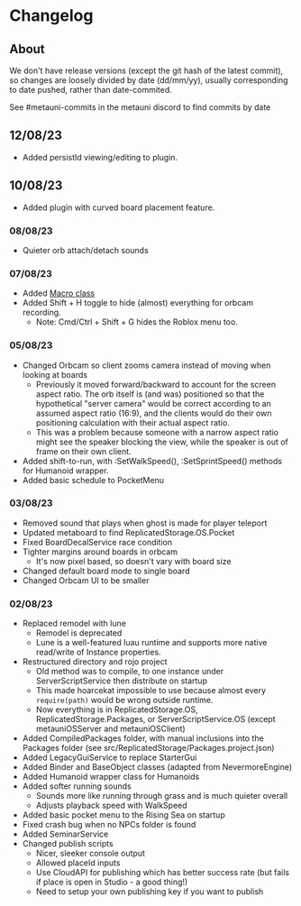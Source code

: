 # Changelog

## About
We don't have release versions (except the git hash of the latest commit),
so changes are loosely divided by date (dd/mm/yy), usually corresponding to
date pushed, rather than date-commited.

See #metauni-commits in the metauni discord to find commits by date

## 12/08/23
- Added persistId viewing/editing to plugin.

## 10/08/23
- Added plugin with curved board placement feature.

### 08/08/23
- Quieter orb attach/detach sounds

### 07/08/23
- Added [Macro class](./src/ReplicatedStorage/OS/Macro.lua)
- Added Shift + H toggle to hide (almost) everything for orbcam recording.
	- Note: Cmd/Ctrl + Shift + G hides the Roblox menu too.

### 05/08/23
- Changed Orbcam so client zooms camera instead of moving when looking at boards
	- Previously it moved forward/backward to account for the screen aspect ratio. The orb itself is (and was) positioned so that the hypothetical "server camera" would be correct according to an assumed aspect ratio (16:9), and the clients would do their own positioning calculation with their actual aspect ratio.
	- This was a problem because someone with a narrow aspect ratio might see the speaker blocking the view, while the speaker is out of frame on their own client.
- Added shift-to-run, with :SetWalkSpeed(), :SetSprintSpeed() methods for Humanoid wrapper.
- Added basic schedule to PocketMenu

### 03/08/23
- Removed sound that plays when ghost is made for player teleport
- Updated metaboard to find ReplicatedStorage.OS.Pocket
- Fixed BoardDecalService race condition
- Tighter margins around boards in orbcam
	- It's now pixel based, so doesn't vary with board size
- Changed default board mode to single board
- Changed Orbcam UI to be smaller

### 02/08/23
- Replaced remodel with lune
	- Remodel is deprecated
	- Lune is a well-featured luau runtime and supports more native read/write of Instance properties.
- Restructured directory and rojo project
	- Old method was to compile, to one instance under ServerScriptService then distribute on startup
	- This made hoarcekat impossible to use because almost every `require(path)` would be wrong outside runtime.
	- Now everything is in ReplicatedStorage.OS, ReplicatedStorage.Packages, or ServerScriptService.OS (except metauniOSServer and metauniOSClient)
- Added CompiledPackages folder, with manual inclusions into the Packages folder (see src/ReplicatedStorage/Packages.project.json)
- Added LegacyGuiService to replace StarterGui
- Added Binder and BaseObject classes (adapted from NevermoreEngine)
- Added Humanoid wrapper class for Humanoids
- Added softer running sounds
	- Sounds more like running through grass and is much quieter overall
	- Adjusts playback speed with WalkSpeed
- Added basic pocket menu to the Rising Sea on startup
- Fixed crash bug when no NPCs folder is found
- Added SeminarService
- Changed publish scripts
	- Nicer, sleeker console output
	- Allowed placeId inputs
	- Use CloudAPI for publishing which has better success rate (but fails if place is open in Studio - a good thing!)
	- Need to setup your own publishing key if you want to publish

